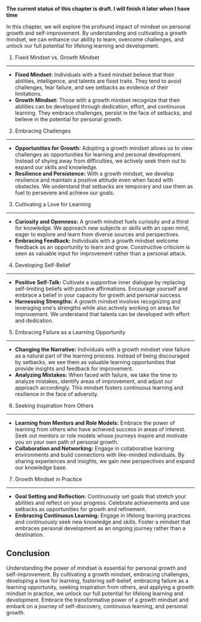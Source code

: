 **The current status of this chapter is draft. I will finish it later when I have time**

In this chapter, we will explore the profound impact of mindset on personal growth and self-improvement. By understanding and cultivating a growth mindset, we can enhance our ability to learn, overcome challenges, and unlock our full potential for lifelong learning and development.

1. Fixed Mindset vs. Growth Mindset
-----------------------------------

* **Fixed Mindset:** Individuals with a fixed mindset believe that their abilities, intelligence, and talents are fixed traits. They tend to avoid challenges, fear failure, and see setbacks as evidence of their limitations.
* **Growth Mindset:** Those with a growth mindset recognize that their abilities can be developed through dedication, effort, and continuous learning. They embrace challenges, persist in the face of setbacks, and believe in the potential for personal growth.

2. Embracing Challenges
-----------------------

* **Opportunities for Growth:** Adopting a growth mindset allows us to view challenges as opportunities for learning and personal development. Instead of shying away from difficulties, we actively seek them out to expand our skills and knowledge.
* **Resilience and Persistence:** With a growth mindset, we develop resilience and maintain a positive attitude even when faced with obstacles. We understand that setbacks are temporary and use them as fuel to persevere and achieve our goals.

3. Cultivating a Love for Learning
----------------------------------

* **Curiosity and Openness:** A growth mindset fuels curiosity and a thirst for knowledge. We approach new subjects or skills with an open mind, eager to explore and learn from diverse sources and perspectives.
* **Embracing Feedback:** Individuals with a growth mindset welcome feedback as an opportunity to learn and grow. Constructive criticism is seen as valuable input for improvement rather than a personal attack.

4. Developing Self-Belief
-------------------------

* **Positive Self-Talk:** Cultivate a supportive inner dialogue by replacing self-limiting beliefs with positive affirmations. Encourage yourself and embrace a belief in your capacity for growth and personal success.
* **Harnessing Strengths:** A growth mindset involves recognizing and leveraging one's strengths while also actively working on areas for improvement. We understand that talents can be developed with effort and dedication.

5. Embracing Failure as a Learning Opportunity
----------------------------------------------

* **Changing the Narrative:** Individuals with a growth mindset view failure as a natural part of the learning process. Instead of being discouraged by setbacks, we see them as valuable learning opportunities that provide insights and feedback for improvement.
* **Analyzing Mistakes:** When faced with failure, we take the time to analyze mistakes, identify areas of improvement, and adjust our approach accordingly. This mindset fosters continuous learning and resilience in the face of adversity.

6. Seeking Inspiration from Others
----------------------------------

* **Learning from Mentors and Role Models:** Embrace the power of learning from others who have achieved success in areas of interest. Seek out mentors or role models whose journeys inspire and motivate you on your own path of personal growth.
* **Collaboration and Networking:** Engage in collaborative learning environments and build connections with like-minded individuals. By sharing experiences and insights, we gain new perspectives and expand our knowledge base.

7. Growth Mindset in Practice
-----------------------------

* **Goal Setting and Reflection:** Continuously set goals that stretch your abilities and reflect on your progress. Celebrate achievements and use setbacks as opportunities for growth and refinement.
* **Embracing Continuous Learning:** Engage in lifelong learning practices and continuously seek new knowledge and skills. Foster a mindset that embraces personal development as an ongoing journey rather than a destination.

Conclusion
----------

Understanding the power of mindset is essential for personal growth and self-improvement. By cultivating a growth mindset, embracing challenges, developing a love for learning, fostering self-belief, embracing failure as a learning opportunity, seeking inspiration from others, and applying a growth mindset in practice, we unlock our full potential for lifelong learning and development. Embrace the transformative power of a growth mindset and embark on a journey of self-discovery, continuous learning, and personal growth.
